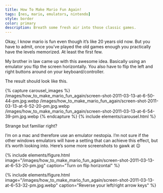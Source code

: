 ```yaml
---
title: How To Make Mario Fun Again!
tags: [nes, mario, emulators, nintendo]
style: border
color: primary
description: Breath some fresh air into those classic games.
---
```


Okay, I know mario is fun even though it’s like 20 years old now. But you have to admit, once you’ve played the old games enough you practically have the levels memorized. At least the first few.

My brother in law came up with this awesome idea. Basically using an emulator you flip the screen horizontally. You also have to flip the left and right buttons around on your keyboard/controller.

The result should look like this.

{% capture carousel_images %}
/images/how_to_make_mario_fun_again/screen-shot-2011-03-13-at-6-50-44-pm.jpg.webp
/images/how_to_make_mario_fun_again/screen-shot-2011-03-13-at-6-52-20-pm.jpg.webp
/images/how_to_make_mario_fun_again/screen-shot-2011-03-13-at-6-54-39-pm.jpg.webp
{% endcapture %}
{% include elements/carousel.html %}

Strange but familiar right?

I’m on a mac and therefore use an emulator nestopia. I’m not sure if the other windows emulators will have a setting that can achieve this effect, but it’s worth looking into.
Here’s some more screenshots to gawk at 😉

{% include elements/figure.html image="/images/how_to_make_mario_fun_again/screen-shot-2011-03-13-at-6-53-20-pm.jpg" caption="Turn on flip horizontal" %}

{% include elements/figure.html image="/images/how_to_make_mario_fun_again/screen-shot-2011-03-13-at-6-53-32-pm.jpg.webp" caption="Reverse your left/right arrow keys" %}




